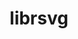 ---
title: "librsvg"
layout: cache
categories: [package, develop]
meta: {"compilers": ["gcc@=11.4.0"], "num_specs": 8, "num_specs_by_stack": {"e4s": 8, "root": 8}, "oss": ["ubuntu22.04"], "platforms": ["linux"], "stacks": ["e4s", "root"], "targets": ["x86_64_v3"], "versions": ["2.56.2", "2.58.2"]}
spec_details: [{"compiler": "gcc@=11.4.0", "hash": "3wf27oxvkr6wbsmkv6ybt6xzsgebbvp4", "os": "ubuntu22.04", "platform": "linux", "size": "-", "stacks": ["e4s", "root"], "target": "x86_64_v3", "variants": ["build_system=autotools", "~doc"], "versions": ["2.56.2"]}, {"compiler": "gcc@=11.4.0", "hash": "ct63umc5kgow6mltjbeh6pkumlzuzmgt", "os": "ubuntu22.04", "platform": "linux", "size": "-", "stacks": ["e4s", "root"], "target": "x86_64_v3", "variants": ["build_system=autotools", "~doc"], "versions": ["2.56.2"]}, {"compiler": "gcc@=11.4.0", "hash": "dsbiiyaabmoxj4borwpk742lirdif2qs", "os": "ubuntu22.04", "platform": "linux", "size": "-", "stacks": ["e4s", "root"], "target": "x86_64_v3", "variants": ["build_system=autotools", "~doc"], "versions": ["2.58.2"]}, {"compiler": "gcc@=11.4.0", "hash": "ldnchy4uwxa2r5lhbn6asa6ips37ohcv", "os": "ubuntu22.04", "platform": "linux", "size": "-", "stacks": ["e4s", "root"], "target": "x86_64_v3", "variants": ["build_system=autotools", "~doc"], "versions": ["2.58.2"]}, {"compiler": "gcc@=11.4.0", "hash": "qyhpyzpsmrdfdecvlajwmllxtm6tfcar", "os": "ubuntu22.04", "platform": "linux", "size": "-", "stacks": ["e4s", "root"], "target": "x86_64_v3", "variants": ["build_system=autotools", "~doc"], "versions": ["2.58.2"]}, {"compiler": "gcc@=11.4.0", "hash": "r2fymlomtnm3lbrkezkluwymeckjftyf", "os": "ubuntu22.04", "platform": "linux", "size": "-", "stacks": ["e4s", "root"], "target": "x86_64_v3", "variants": ["build_system=autotools", "~doc"], "versions": ["2.58.2"]}, {"compiler": "gcc@=11.4.0", "hash": "us7t5nehcjj4pgm2ati3cyvc5yeuayst", "os": "ubuntu22.04", "platform": "linux", "size": "-", "stacks": ["e4s", "root"], "target": "x86_64_v3", "variants": ["build_system=autotools", "~doc"], "versions": ["2.58.2"]}, {"compiler": "gcc@=11.4.0", "hash": "xiipzfeyx6c6jjqyqgz7ztyfrka6mvxd", "os": "ubuntu22.04", "platform": "linux", "size": "-", "stacks": ["e4s", "root"], "target": "x86_64_v3", "variants": ["build_system=autotools", "~doc"], "versions": ["2.56.2"]}]
---